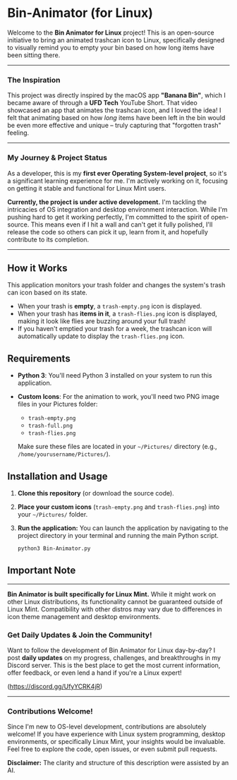 # Bin-Animator (for Linux)

Welcome to the **Bin Animator for Linux** project\! This is an open-source initiative to bring an animated trashcan icon to Linux, specifically designed to visually remind you to empty your bin based on how long items have been sitting there.

-----

### The Inspiration

This project was directly inspired by the macOS app **"Banana Bin"**, which I became aware of through a **UFD Tech** YouTube Short. That video showcased an app that animates the trashcan icon, and I loved the idea\! I felt that animating based on how *long* items have been left in the bin would be even more effective and unique – truly capturing that "forgotten trash" feeling.

-----

### My Journey & Project Status

As a developer, this is my **first ever Operating System-level project**, so it's a significant learning experience for me. I'm actively working on it, focusing on getting it stable and functional for Linux Mint users.

**Currently, the project is under active development.** I'm tackling the intricacies of OS integration and desktop environment interaction. While I'm pushing hard to get it working perfectly, I'm committed to the spirit of open-source. This means even if I hit a wall and can't get it fully polished, I'll release the code so others can pick it up, learn from it, and hopefully contribute to its completion.

---

## How it Works

This application monitors your trash folder and changes the system's trash can icon based on its state.

* When your trash is **empty**, a `trash-empty.png` icon is displayed.
* When your trash has **items in it**, a `trash-flies.png` icon is displayed, making it look like flies are buzzing around your full trash!
* If you haven't emptied your trash for a week, the trashcan icon will automatically update to display the `trash-flies.png` icon.

## Requirements

* **Python 3**: You'll need Python 3 installed on your system to run this application.
* **Custom Icons**: For the animation to work, you'll need two PNG image files in your Pictures folder:
    * `trash-empty.png`
    * `trash-full.png`
    * `trash-flies.png`

    Make sure these files are located in your `~/Pictures/` directory (e.g., `/home/yourusername/Pictures/`).

## Installation and Usage

1.  **Clone this repository** (or download the source code).
2.  **Place your custom icons** (`trash-empty.png` and `trash-flies.png`) into your `~/Pictures/` folder.
3.  **Run the application:** You can launch the application by navigating to the project directory in your terminal and running the main Python script.

    ```bash
    python3 Bin-Animator.py
    ```

## Important Note

---

**Bin Animator is built specifically for Linux Mint.** While it might work on other Linux distributions, its functionality cannot be guaranteed outside of Linux Mint. Compatibility with other distros may vary due to differences in icon theme management and desktop environments.

### Get Daily Updates & Join the Community\!

Want to follow the development of Bin Animator for Linux day-by-day? I post **daily updates** on my progress, challenges, and breakthroughs in my Discord server. This is the best place to get the most current information, offer feedback, or even lend a hand if you're a Linux expert\!

(https://discord.gg/UfyYCRK4jR)

-----

### Contributions Welcome\!

Since I'm new to OS-level development, contributions are absolutely welcome\! If you have experience with Linux system programming, desktop environments, or specifically Linux Mint, your insights would be invaluable. Feel free to explore the code, open issues, or even submit pull requests.

**Disclaimer:** The clarity and structure of this description were assisted by an AI.
